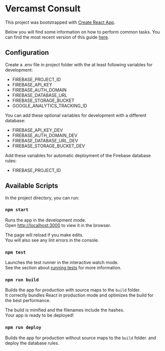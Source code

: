 # Vercamst Consult
This project was bootstrapped with [Create React App](https://github.com/facebookincubator/create-react-app).

Below you will find some information on how to perform common tasks.
You can find the most recent version of this guide [here](https://github.com/facebookincubator/create-react-app/blob/master/packages/react-scripts/template/README.md).

## Configuration

Create a .env file in project folder with the at least following variables for development:
- FIREBASE_PROJECT_ID
- FIREBASE_API_KEY
- FIREBASE_AUTH_DOMAIN
- FIREBASE_DATABASE_URL
- FIREBASE_STORAGE_BUCKET
- GOOGLE_ANALYTICS_TRACKING_ID

You can add these optional variables for development with a different database:
- FIREBASE_API_KEY_DEV
- FIREBASE_AUTH_DOMAIN_DEV
- FIREBASE_DATABASE_URL_DEV
- FIREBASE_STORAGE_BUCKET_DEV

Add these variables for automatic deployment of the Firebase database rules:
- FIREBASE_PROJECT_ID

## Available Scripts

In the project directory, you can run:

### `npm start`

Runs the app in the development mode.<br>
Open [http://localhost:3000](http://localhost:3000) to view it in the browser.

The page will reload if you make edits.<br>
You will also see any lint errors in the console.

### `npm test`

Launches the test runner in the interactive watch mode.  
See the section about [running tests](#running-tests) for more information.

### `npm run build`

Builds the app for production with source maps to the `build` folder.<br>
It correctly bundles React in production mode and optimizes the build for the best performance.

The build is minified and the filenames include the hashes.<br>
Your app is ready to be deployed!

### `npm run deploy`

Builds the app for production without source maps to the `build` folder. and deploy the database rules.
